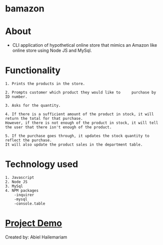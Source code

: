 # bamazon

# About
* CLI application of hypothetical online store that mimics an Amazon like online store using Node JS and MySql.

# Functionality
    1. Prints the products in the store.

    2. Prompts customer which product they would like to     purchase by ID number.

    3. Asks for the quantity.

    4. If there is a sufficient amount of the product in stock, it will return the total for that purchase.
    However, if there is not enough of the product in stock, it will tell the user that there isn't enough of the product.

    5. If the purchase goes through, it updates the stock quantity to reflect the purchase.
    It will also update the product sales in the department table.

# Technology used
    1. Javascript
    2. Node JS
    3. MySql
    4. NPM packages
        -inquirer
        -mysql
        -console.table

# [Project Demo](https://drive.google.com/file/d/1bv-zfmGF4okP4N3UVnGnbNJi8J2mBRR6/view)

Created by: Abiel Hailemariam
        
